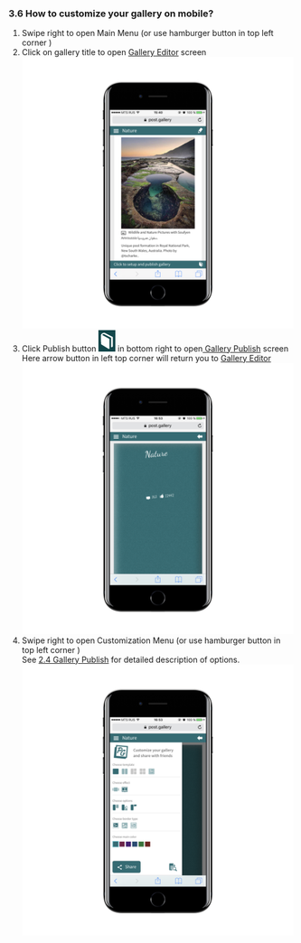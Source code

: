 ### 3.6 How to customize your gallery on mobile?

1. Swipe right to open Main Menu \(or use hamburger button in top left corner \)
2. Click on gallery title to open [Gallery Editor](/22-gallery-editor-screen.md) screen![](/assets/IMG_2542_iphone7plusjetblack_portrait.png)
3. Click Publish button  ![](/assets/pub_btn.png)  in bottom right to open[ Gallery Publish](/23-gallery-preview.md) screen
   Here arrow button in left top corner will return you to [Gallery Editor](/22-gallery-editor-screen.md)
   ![](/assets/IMG_2544_iphone7plusjetblack_portrait.png)
4. Swipe right to open Customization Menu \(or use hamburger button in top left corner \)  
   See [2.4 Gallery Publish](/23-gallery-preview.md) for detailed description of options.![](/assets/IMG_2545_iphone7plusjetblack_portrait.png)



